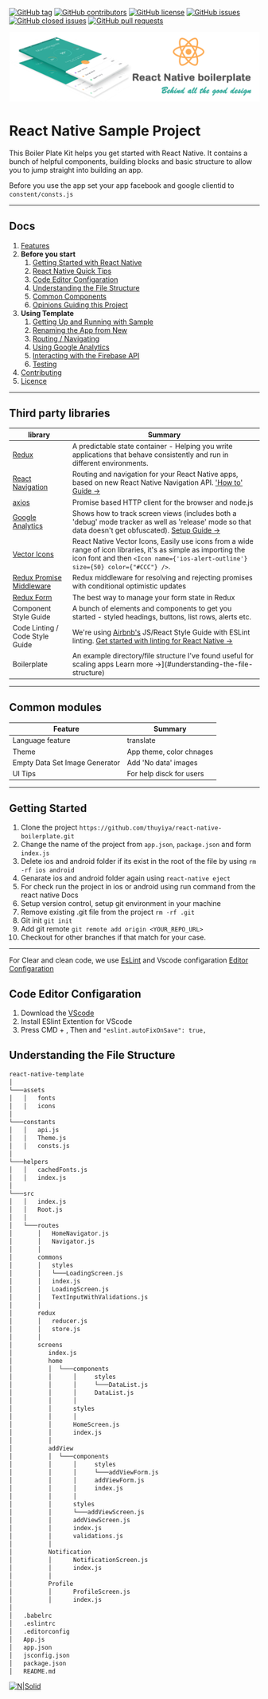 [![GitHub tag](https://img.shields.io/github/tag/thuyiya/react-native-boilerplate.svg?style=flat-square)](https://github.com/thuyiya/react-native-boilerplate/tags)
[![GitHub contributors](https://img.shields.io/github/contributors/thuyiya/react-native-boilerplate.svg?style=flat-square)](https://github.com/thuyiya/react-native-boilerplate/contributors)
[![GitHub license](https://img.shields.io/badge/license-MIT-blue.svg?style=flat-square)](https://raw.githubusercontent.com/thuyiya/react-native-boilerplate/master/LICENSE)
[![GitHub issues](https://img.shields.io/github/issues/thuyiya/react-native-boilerplate.svg?style=flat-square)](https://github.com/thuyiya/react-native-boilerplate/issues)
[![GitHub closed issues](https://img.shields.io/github/issues-closed/thuyiya/react-native-boilerplate.svg?style=flat-square)](https://github.com/thuyiya/react-native-boilerplate/issues-closed)
[![GitHub pull requests](https://img.shields.io/github/issues-pr/thuyiya/react-native-boilerplate.svg?style=flat-square)](https://github.com/thuyiya/react-native-boilerplate/issues-pr)

![- React Native](/docs/img/boilerplate_cover.png "React Native Boiler Plate")

# React Native Sample Project

This Boiler Plate Kit helps you get started with React Native. It contains a bunch of helpful components, building blocks and basic structure to allow you to jump straight into building an app.

Before you use the app set your app facebook and google clientid to `constent/consts.js` 

---

## Docs

1. [Features](#third-party-libraries)
1. **Before you start**
   1. [Getting Started with React Native](/docs/react-native.md)
   1. [React Native Quick Tips](/docs/quick-tips.md)
   1. [Code Editor Configaration](#code-editor-configaration)
   1. [Understanding the File Structure](#understanding-the-file-structure)
   1. [Common Components](#common-modules)
   1. [Opinions Guiding this Project](/docs/instruction.md)
1. **Using Template**
   1. [Getting Up and Running with Sample](#getting-started)
   1. [Renaming the App from New](/docs/renaming.md)
   1. [Routing / Navigating](https://reactnavigation.org)
   1. [Using Google Analytics](/docs/google-analytics.md)
   1. [Interacting with the Firebase API](https://firebase.google.com/docs/database/web/start)
   1. [Testing](/docs/testing.md)
1. [Contributing](/docs/poweredBy.png)
1. [Licence](LICENSE)

---

## Third party libraries

| library | Summary |
| --- | --- |
| [Redux](https://github.com/reactjs/react-redux) | A predictable state container - Helping you write applications that behave consistently and run in different environments. |
| [React Navigation](https://reactnavigation.org) | Routing and navigation for your React Native apps, based on new React Native Navigation API. ['How to' Guide &rarr;](https://reactnavigation.org/docs/getting-started.html)|
| [axios](https://github.com/mzabriskie/axios) | Promise based HTTP client for the browser and node.js | 
| [Google Analytics](https://github.com/idehub/react-native-google-analytics-bridge) | Shows how to track screen views (includes both a 'debug' mode tracker as well as 'release' mode so that data doesn't get obfuscated). [Setup Guide &rarr;](/docs/google-analytics.md) |
| [Vector Icons](https://github.com/oblador/react-native-vector-icons) | React Native Vector Icons, Easily use icons from a wide range of icon libraries, it's as simple as importing the icon font and then `<Icon name={'ios-alert-outline'} size={50} color={"#CCC"} />`. |
| [Redux Promise Middleware](https://github.com/pburtchaell/redux-promise-middleware) | Redux middleware for resolving and rejecting promises with conditional optimistic updates |
| [Redux Form](http://redux-form.com/6.8.0/) | The best way to manage your form state in Redux | 
| Component Style Guide | A bunch of elements and components to get you started - styled headings, buttons, list rows, alerts etc. |
| Code Linting / Code Style Guide | We're using [Airbnb's](https://github.com/airbnb/javascript) JS/React Style Guide with ESLint linting. [Get started with linting for React Native &rarr;](https://medium.com/pvtl/linting-for-react-native-bdbb586ff694) |
| Boilerplate | An example directory/file structure I've found useful for scaling apps Learn more &rarr;](#understanding-the-file-structure) |

---

## Common modules

| Feature | Summary |
| --- | --- |
| Language feature | translate |
| Theme | App theme, color chnages |
| Empty Data Set Image Generator | Add 'No data' images |
| UI Tips  | For help disck for users |

---

## Getting Started

1. Clone the project `https://github.com/thuyiya/react-native-boilerplate.git`
2. Change the name of the project from `app.json`, `package.json` and form `index.js`
3. Delete ios and android folder if its exist in the root of the file by using `rm -rf ios android`
4. Genarate ios and android folder again using `react-native eject`
5. For check run the project in ios or android using run command from the react native Docs
6. Setup version control, setup git environment in your machine
7. Remove existing .git file from the project `rm -rf .git`
8. Git init `git init`
9. Add git remote `git remote add origin <YOUR_REPO_URL>`
10. Checkout for other branches if that match for your case. 

---

For Clear and clean code, we use [EsLint](/project-template/.eslintrc) and Vscode configaration [Editor Configaration](/project-template/.editorconfig)

## Code Editor Configaration

1. Download the [VScode](https://code.visualstudio.com/)
2. Install ESlint Extention for VScode
3. Press CMD + , Then and `"eslint.autoFixOnSave": true,` 

## Understanding the File Structure

```
react-native-template 
│
└───assets
│   │   fonts
│   │   icons
│   
└───constants
│   │   api.js
│   │   Theme.js
│   │   consts.js
│   
└───helpers
│   │   cachedFonts.js
│   │   index.js
│   
└───src
│   │   index.js
│   │   Root.js
│   │ 
│   └───routes
│       │   HomeNavigator.js
│       │   Navigator.js
│       │  
│       commons
│       │   styles
│       │   └───LoadingScreen.js
│       │   index.js
│       │   LoadingScreen.js
│       │   TextInputWithValidations.js
│       │ 
│       redux
│       │   reducer.js
│       │   store.js
│       │ 
│       screens
│          index.js
│          home
│          │  └───components
│          │      │     styles
│          │      │     └───DataList.js
│          │      │     DataList.js
│          │      │
│          │      styles
│          │      │
│          │      HomeScreen.js
│          │      index.js
│          │      
│          addView
│          │  └───components
│          │      │     styles
│          │      │     └───addViewForm.js
│          │      │     addViewForm.js
│          │      │     index.js
│          │      │
│          │      styles
│          │      └───addViewScreen.js
│          │      addViewScreen.js
│          │      index.js
│          │      validations.js
│          │ 
│          Notification
│          │      NotificationScreen.js
│          │      index.js
│          │ 
│          Profile
│          │      ProfileScreen.js
│          │      index.js
│ 
│   .babelrc
│   .eslintrc
│   .editorconfig
│   App.js
│   app.json
│   jsconfig.json
│   package.json
│   README.md   

```
[![N|Solid](https://cldup.com/QHVAB_xBFk.png)](https://cldup.com/QHVAB_xBFk.png  "Powerd by B|Thuyiya")